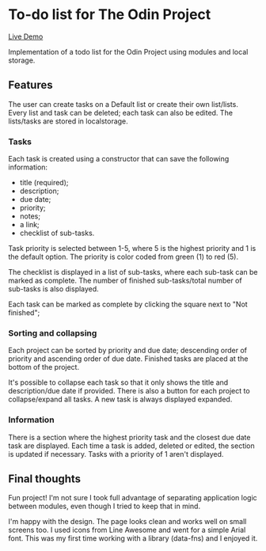 # To-do list for The Odin Project

[Live Demo](https://paposeco.github.io/todolist/)

Implementation of a todo list for the Odin Project using modules and local storage.

## Features

The user can create tasks on a Default list or create their own list/lists. Every list and task can be deleted; each task can also be edited. The lists/tasks are stored in localstorage.

### Tasks

Each task is created using a constructor that can save the following information:

- title (required);
- description;
- due date;
- priority;
- notes;
- a link;
- checklist of sub-tasks.

Task priority is selected between 1-5, where 5 is the highest priority and 1 is the default option. The priority is color coded from green (1) to red (5).

The checklist is displayed in a list of sub-tasks, where each sub-task can be marked as complete. The number of finished sub-tasks/total number of sub-tasks is also displayed.

Each task can be marked as complete by clicking the square next to "Not finished";

### Sorting and collapsing

Each project can be sorted by priority and due date; descending order of priority and ascending order of due date. Finished tasks are placed at the bottom of the project.

It's possible to collapse each task so that it only shows the title and description/due date if provided. There is also a button for each project to collapse/expand all tasks. A new task is always displayed expanded.

### Information

There is a section where the highest priority task and the closest due date task are displayed. Each time a task is added, deleted or edited, the section is updated if necessary. Tasks with a priority of 1 aren't displayed.

## Final thoughts

Fun project! I'm not sure I took full advantage of separating application logic between modules, even though I tried to keep that in mind.

I'm happy with the design. The page looks clean and works well on small screens too. I used icons from Line Awesome and went for a simple Arial font. This was my first time working with a library (data-fns) and I enjoyed it.
